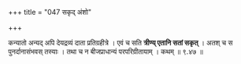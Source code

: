 +++
title = "047 सकृद् अंशो"

+++

कन्यातो अन्यद् अपि देयद्रव्यं दाता प्रतिग्रहीत्रे । एवं च सति **त्रीण्य् एतानि सतां सकृत्** । अतश् च स पुनर्दानासंभवस् तस्याः । तथा च न बीजप्राधान्यं परपरिग्रीतायाम् । कथम् ॥ ९.४७ ॥